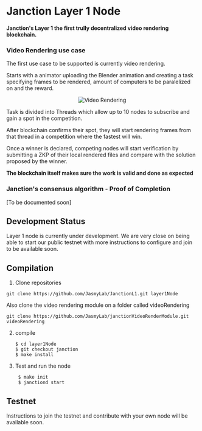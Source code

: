 # Janction Layer 1 Node

**Janction's Layer 1 the first trully decentralized video rendering blockchain.**

### Video Rendering use case

The first use case to be supported is currently video rendering.

Starts with a animator uploading the Blender animation and creating a task specifying frames to be rendered, amount of computers to be paralelized on and the reward.


<p align="center">
  <img src="https://janction-layer1.s3.us-east-2.amazonaws.com/Layer+1.drawio.png" alt="Video Rendering"/>
</p>

Task is divided into Threads which allow up to 10 nodes to subscribe and gain a spot in the competition.

After blockchain confirms their spot, they will start rendering frames from that thread in a competition where the fastest will win.

Once a winner is declared, competing nodes will start verification by submitting a ZKP of their local rendered files and compare with the solution proposed by the winner.

**The blockchain itself makes sure the work is valid and done as expected**

### Janction's consensus algorithm -  Proof of Completion 

[To be documented soon]


## Development Status

Layer 1 node is currently under development. We are very close on being able to start our public testnet with more instructions to configure and join to be available soon.


## Compilation

1) Clone repositories

```
git clone https://github.com/JasmyLab/JanctionL1.git layer1Node
```

Also clone the video rendering module on a folder called videoRendering

```
git clone https://github.com/JasmyLab/janctionVideoRenderModule.git videoRendering
```

2) compile
   ```
   $ cd layer1Node
   $ git checkout janction
   $ make install
   ```

3) Test and run the node
   
   ```
    $ make init
    $ janctiond start
   ```

## Testnet

Instructions to join the testnet and contribute with your own node will be available soon.
